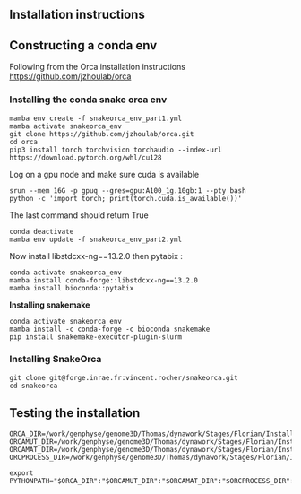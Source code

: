 ## Installation instructions

## Constructing a conda env

Following from the Orca installation instructions  
https://github.com/jzhoulab/orca

### Installing the conda snake orca env

```
mamba env create -f snakeorca_env_part1.yml
mamba activate snakeorca_env
git clone https://github.com/jzhoulab/orca.git
cd orca
pip3 install torch torchvision torchaudio --index-url https://download.pytorch.org/whl/cu128
```

Log on a gpu node and make sure cuda is available
```
srun --mem 16G -p gpuq --gres=gpu:A100_1g.10gb:1 --pty bash
python -c 'import torch; print(torch.cuda.is_available())'
```
The last command should return True

```
conda deactivate
mamba env update -f snakeorca_env_part2.yml
```

Now install libstdcxx-ng==13.2.0 then pytabix :

```
conda activate snakeorca_env
mamba install conda-forge::libstdcxx-ng==13.2.0
mamba install bioconda::pytabix
```


**Installing snakemake**

```
conda activate snakeorca_env
mamba install -c conda-forge -c bioconda snakemake
pip install snakemake-executor-plugin-slurm
```

### Installing SnakeOrca

```
git clone git@forge.inrae.fr:vincent.rocher/snakeorca.git
cd snakeorca
```



## Testing the installation

```
ORCA_DIR=/work/genphyse/genome3D/Thomas/dynawork/Stages/Florian/InstallTest/orca
ORCAMUT_DIR=/work/genphyse/genome3D/Thomas/dynawork/Stages/Florian/InstallTest/snakeorca/scripts/mutations
ORCAMAT_DIR=/work/genphyse/genome3D/Thomas/dynawork/Stages/Florian/InstallTest/snakeorca/scripts/orcanalyse
ORCPROCESS_DIR=/work/genphyse/genome3D/Thomas/dynawork/Stages/Florian/InstallTest/snakeorca/scripts/orca_predictions

export PYTHONPATH="$ORCA_DIR":"$ORCAMUT_DIR":"$ORCAMAT_DIR":"$ORCPROCESS_DIR":$PYTHONPATH



```









